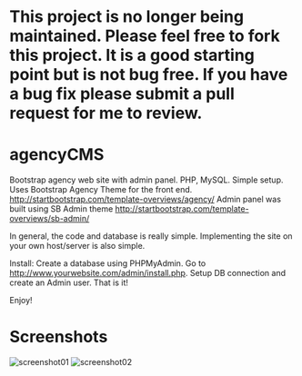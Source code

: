 # This project is no longer being maintained. Please feel free to fork this project. It is a good starting point but is not bug free. If you have a bug fix please submit a pull request for me to review.

# agencyCMS

Bootstrap agency web site with admin panel. PHP, MySQL. Simple setup.
Uses Bootstrap Agency Theme for the front end. http://startbootstrap.com/template-overviews/agency/
Admin panel was built using SB Admin theme http://startbootstrap.com/template-overviews/sb-admin/

In general, the code and database is really simple. Implementing the site on your own host/server is also simple.

Install: Create a database using PHPMyAdmin. Go to http://www.yourwebsite.com/admin/install.php. Setup DB connection and create an Admin user. That is it!

Enjoy!

# Screenshots
![screenshot01](https://raw.githubusercontent.com/teklynk/agencyCMS/master/screenshot_01.png)
![screenshot02](https://raw.githubusercontent.com/teklynk/agencyCMS/master/screenshot_02.png)
